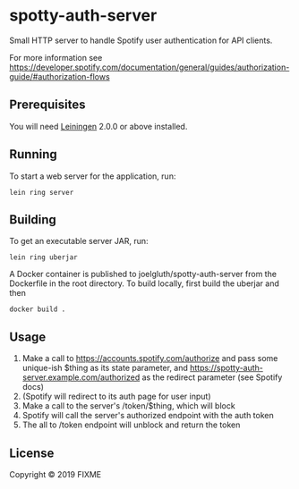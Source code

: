 # spotty-auth-server

Small HTTP server to handle Spotify user authentication for API clients.

For more information see https://developer.spotify.com/documentation/general/guides/authorization-guide/#authorization-flows

## Prerequisites

You will need [Leiningen][] 2.0.0 or above installed.

[leiningen]: https://github.com/technomancy/leiningen

## Running

To start a web server for the application, run:

    lein ring server
	
## Building

To get an executable server JAR, run:

	lein ring uberjar

A Docker container is published to joelgluth/spotty-auth-server from the Dockerfile in the root directory. To build locally, first build the uberjar and then

	docker build .

## Usage

1. Make a call to https://accounts.spotify.com/authorize and pass some
   unique-ish $thing as its state parameter, and
   https://spotty-auth-server.example.com/authorized as the redirect parameter (see Spotify docs)
2. (Spotify will redirect to its auth page for user input)
3. Make a call to the server's /token/$thing, which will block
4. Spotify will call the server's authorized endpoint with the auth token
5. The all to /token endpoint will unblock and return the token

## License

Copyright © 2019 FIXME
